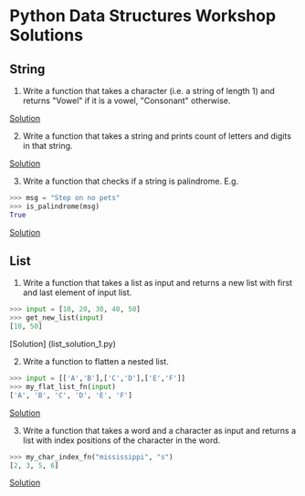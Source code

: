 # Python Data Structures Workshop Solutions

## String

1. Write a function that takes a character (i.e. a string of length 1) and returns "Vowel" if it is a vowel, "Consonant" otherwise.

[Solution](../sy_bsc_it/solution_1.py)

2. Write a function that takes a string and prints count of letters and digits in that string.

[Solution](string_solution_2.py)

3. Write a function that checks if a string is palindrome. E.g. 

```python
>>> msg = "Step on no pets"
>>> is_palindrome(msg)
True
```

[Solution](../sy_bsc_it/solution_3.py)

## List

1. Write a function that takes a list as input and returns a new list with first and last element of input list.

```python
>>> input = [10, 20, 30, 40, 50]
>>> get_new_list(input)
[10, 50]
```

[Solution] (list_solution_1.py)

2. Write a function to flatten a nested list.

```python
>>> input = [['A','B'],['C','D'],['E','F']]
>>> my_flat_list_fn(input)
['A', 'B', 'C', 'D', 'E', 'F']
```

[Solution](list_solution_2.py)


3. Write a function that takes a word and a character as input and returns a list with index positions of the character in the word.

```python
>>> my_char_index_fn("mississippi", "s")
[2, 3, 5, 6]
```

[Solution](list_solution_3.py)
